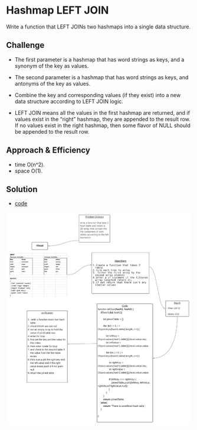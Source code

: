 # Hashmap LEFT JOIN
Write a function that LEFT JOINs two hashmaps into a single data structure.


## Challenge
- The first parameter is a hashmap that has word strings as keys, and a synonym of the key as values.

- The second parameter is a hashmap that has word strings as keys, and antonyms of the key as values.

- Combine the key and corresponding values (if they exist) into a new data structure according to LEFT JOIN logic.

- LEFT JOIN means all the values in the first hashmap are returned, and if values exist in the “right” hashmap, they are appended to the result row. If no values exist in the right hashmap, then some flavor of NULL should be appended to the result row.


## Approach & Efficiency

* time O(n^2).
* space O(1).

## Solution

* [code]()

![](./board.png)

